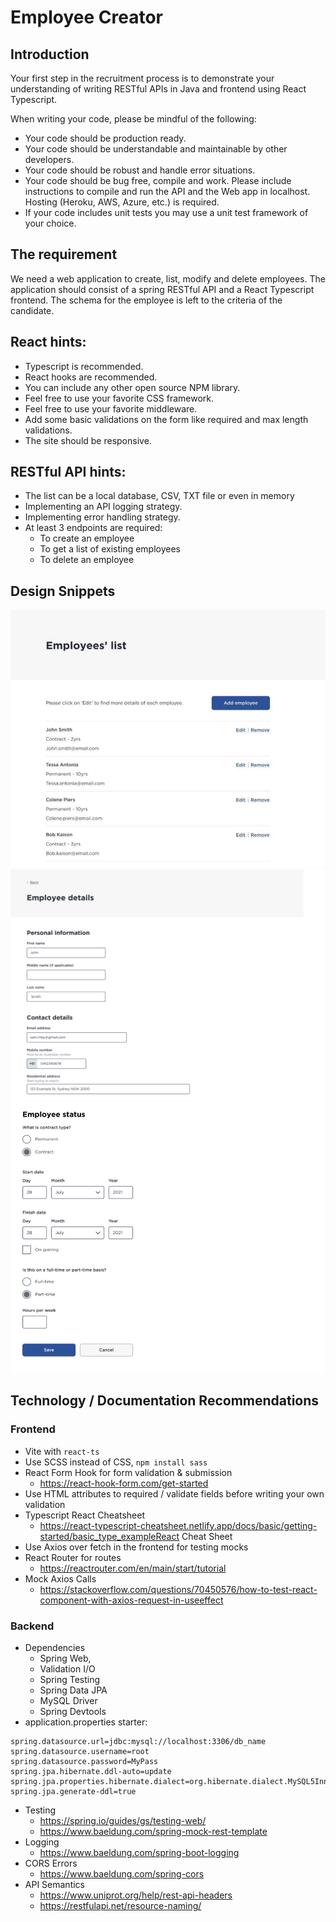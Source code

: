# Employee Creator

## Introduction

Your first step in the recruitment process is to demonstrate your understanding of writing RESTful APIs in Java and frontend using React Typescript.

When writing your code, please be mindful of the following:

-   Your code should be production ready.
-   Your code should be understandable and maintainable by other developers.
-   Your code should be robust and handle error situations.
-   Your code should be bug free, compile and work. Please include instructions to compile and run the
    API and the Web app in localhost. Hosting (Heroku, AWS, Azure, etc.) is required.
-   If your code includes unit tests you may use a unit test framework of your choice.

## The requirement

We need a web application to create, list, modify and delete employees. The application should consist of a spring
RESTful API and a React Typescript frontend. The schema for
the employee is left to the criteria of the candidate.

## React hints:

-   Typescript is recommended.
-   React hooks are recommended.
-   You can include any other open source NPM library.
-   Feel free to use your favorite CSS framework.
-   Feel free to use your favorite middleware.
-   Add some basic validations on the form like required and max length validations.
-   The site should be responsive.

## RESTful API hints:

-   The list can be a local database, CSV, TXT file or even in memory
-   Implementing an API logging strategy.
-   Implementing error handling strategy.
-   At least 3 endpoints are required:
    -   To create an employee
    -   To get a list of existing employees
    -   To delete an employee

## Design Snippets

![Employee List Page](assets/employee-list.PNG)
![Employee Edit / Create Form 1](assets/form-part-1.PNG)
![Employee Edit / Create Form 2](assets/form-part-2.PNG)

## Technology / Documentation Recommendations

### Frontend

-   Vite with `react-ts`
-   Use SCSS instead of CSS, `npm install sass`
-   React Form Hook for form validation & submission
    -   https://react-hook-form.com/get-started
-   Use HTML attributes to required / validate fields before writing your own validation
-   Typescript React Cheatsheet
    -   https://react-typescript-cheatsheet.netlify.app/docs/basic/getting-started/basic_type_exampleReact Cheat Sheet
-   Use Axios over fetch in the frontend for testing mocks
-   React Router for routes
    -   https://reactrouter.com/en/main/start/tutorial
-   Mock Axios Calls
    -   https://stackoverflow.com/questions/70450576/how-to-test-react-component-with-axios-request-in-useeffect

### Backend

-   Dependencies
    -   Spring Web,
    -   Validation I/O
    -   Spring Testing
    -   Spring Data JPA
    -   MySQL Driver
    -   Spring Devtools
-   application.properties starter:

```
spring.datasource.url=jdbc:mysql://localhost:3306/db_name
spring.datasource.username=root
spring.datasource.password=MyPass
spring.jpa.hibernate.ddl-auto=update
spring.jpa.properties.hibernate.dialect=org.hibernate.dialect.MySQL5InnoDBDialect
spring.jpa.generate-ddl=true
```

-   Testing
    -   https://spring.io/guides/gs/testing-web/
    -   https://www.baeldung.com/spring-mock-rest-template
-   Logging
    -   https://www.baeldung.com/spring-boot-logging
-   CORS Errors
    -   https://www.baeldung.com/spring-cors
-   API Semantics
    -   https://www.uniprot.org/help/rest-api-headers
    -   https://restfulapi.net/resource-naming/
